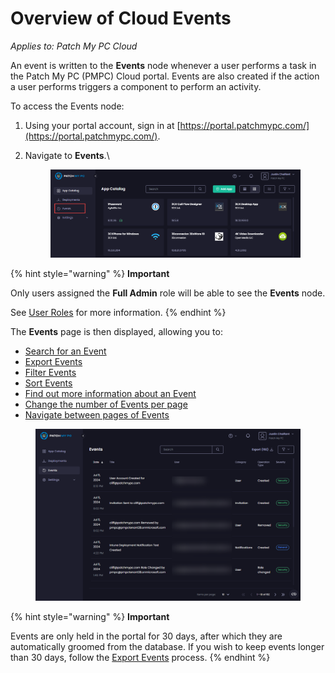 # Overview of Cloud Events

_Applies to: Patch My PC Cloud_

An event is written to the **Events** node whenever a user performs a task in the Patch My PC (PMPC) Cloud portal. Events are also created if the action a user performs triggers a component to perform an activity.

To access the Events node:

1. Using your portal account, sign in at [https://portal.patchmypc.com/](https://portal.patchmypc.com/).
2.  Navigate to **Events**.\


    <figure><img src="../../_images/gitbook/image%20%281760%29.png" alt="Navigating to “Events” to access the Events page"><figcaption></figcaption></figure>

{% hint style="warning" %}
**Important**

Only users assigned the **Full Admin** role will be able to see the **Events** node.

See [User Roles](../cloud-administration/manage-cloud-users/cloud-user-roles-reference.md) for more information.
{% endhint %}

The **Events** page is then displayed, allowing you to:

* [Search for an Event](search-for-a-cloud-event.md)
* [Export Events](export-cloud-events.md)
* [Filter Events](filter-cloud-events.md)
* [Sort Events](sort-cloud-events.md)
* [Find out more information about an Event](find-out-more-information-about-a-cloud-event.md)
* [Change the number of Events per page](change-the-number-of-cloud-events-per-page.md)
* [Navigate between pages of Events](navigate-between-pages-of-cloud-events.md)

<figure><img src="../../_images/gitbook/image%20%281762%29.png" alt="The “Events” page"><figcaption></figcaption></figure>

{% hint style="warning" %}
**Important**

Events are only held in the portal for 30 days, after which they are automatically groomed from the database. If you wish to keep events longer than 30 days, follow the [Export Events](export-cloud-events.md) process.
{% endhint %}
